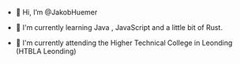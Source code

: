 - 👋 Hi, I’m @JakobHuemer
<!--- - 👀 I’m interested in Java and Webdevelopement --->
- 🌱 I'm currently learning Java , JavaScript and a little bit of Rust.
<!--- - 💞️ I’m looking to collaborate on ... --->
- 🏫 I'm currently attending the Higher Technical College in Leonding (HTBLA Leonding)

<!---
JakobHuemer/JakobHuemer is a ✨ special ✨ repository because its `README.md` (this file) appears on your GitHub profile.
You can click the Preview link to take a look at your changes.
--->
